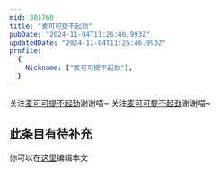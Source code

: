 ```yaml
---
mid: 301760
title: "麦可可提不起劲"
pubDate: "2024-11-04T11:26:46.993Z"
updatedDate: "2024-11-04T11:26:46.993Z"
profile:
  {
    Nickname: ["麦可可提不起劲"],
  }
---
```


关注[麦可可提不起劲](https://space.bilibili.com/301760)谢谢喵~ 关注[麦可可提不起劲](https://space.bilibili.com/301760)谢谢喵~

## 此条目有待补充
你可以在[这里](https://github.com/Yuhanawa/VTuber.ICU-Content/edit/master/v/麦可可提不起劲/index.md)编辑本文
